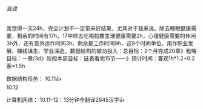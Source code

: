 ###### 我说

​		我觉得一天24h，完全计划不一定带来好结果，尤其对于我来说。除去睡眠健康需要，剩余的时间有17h，17中除去吃喝拉撒生理健康需要2h，心理健康需要的休闲3h外，还有意外运作时间3h，剩余是工作时间9h，这9个时间单位，用作职业发展、赚钱谋生、学业深造。
​		数据结构的做功投入：总目标：2个月完成20章》粗略目标：一章/3d》阶段本周目标：链表看完15节——》预计时间：客观1h*1.2+0.2客=1.5h



数据结构任务：
		10.11:+1:		
		10.12

计算机网络：
		10.11-12：13分钟全翻译2645汉字👍